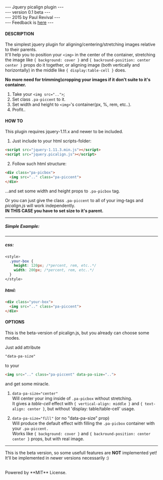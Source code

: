 --- Jquery picalign plugin --- <br/>
--- version 0.1 beta	   --- <br/>
--- 2015 by Paul Revival   --- <br/>
--- Feedback is [here](mailto:eternal.jest3r@gmail.com) ---

#### DESCRIPTION

The simplest jquery plugin for aligning/centering/stretching images
relative to their parents.<br />
It'll help you to position your `<img>` in the center of the container,
stretching the image like `{ background: cover }` and `{ backround-position: center center }` props do it together,
or aligning image (both vertically and horizontally) in the middle like `{ display:table-cell }` does.

**No more need for trimming\cropping your images if it don't suite to it's container.**

1. Take your `<img src="..">`;
2. Set class `.pa-piccent` to it.
3. Set width and height to `<img>`'s container(px, %, rem, etc..).
4. Profit..

#### HOW TO

This plugin requires jquery-1.11.x and newer to be included.

1. Just include to your html scripts-folder:
```html
<script src="jquery-1.11.3.min.js"></script>
<script src="jquery.picalign.js"></script>
```
2. Follow such html structure:
```html
<div class="pa-picbox">
  <img src=".." class="pa-piccent">
</div>
```

...and set some width and height props to `.pa-picbox` tag.

Or you can just give the class `.pa-piccent` to all of your img-tags
and *picalign.js* will work independently.<br />
**IN THIS CASE you have to set size to it's parent.**

---
##### *Simple Example:*
---

##### css:
```css
<style>
  .your-box {
    height: 120px; /*percent, rem, etc..*/
    width: 200px; /*percent, rem, etc..*/
  }
</style>
```
##### html:
```html
<div class="your-box">
  <img src=".." class="pa-piccent">
</div>
```

#### OPTIONS

This is the beta-version of picalign.js,
but you already can choose some modes.

Just add attribute
```html
"data-pa-size"
```
to your
```html
<img src=".." class="pa-piccent" data-pa-size="..">
```
and get some miracle.

1. `data-pa-size="center"`<br />
Will center your img inside of `.pa-picbox` without stretching.<br />
It gives a *table-cell* effect with `{ vertical-align: middle }` and `{ text-align: center }`,
but without 'display: table/table-cell' usage.

2. `data-pa-size="fill"` (or no "data-pa-size" prop)<br />
Will produce the default effect with filling
the `.pa-picbox` container with your `.pa-piccent.`<br />
Works like `{ background: cover }` and `{ backround-position: center center }` props,
but with real image.

---
This is the beta version, so some usefull features are **NOT** implemented yet! <br />
It'll be implemented in newer versions necessarily :)

<br />
Powered by **MIT** License.




